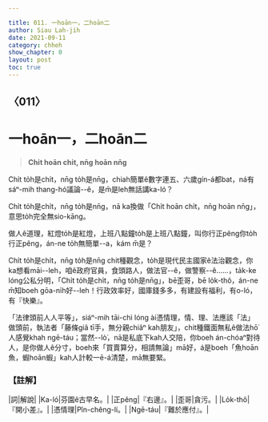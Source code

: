 ```yaml
---

title: 011. 一hoān一，二hoān二
author: Siau Lah-jih
date: 2021-09-11
category: chheh
show_chapter: 0
layout: post
toc: true
---
```

  
## 〈011〉
# 一hoān一，二hoān二
>**Chi̍t hoān chi̍t, nn̄g hoān nn̄g**
 
Chi̍t to̍h是chi̍t，nn̄g to̍h是nn̄g，chiah簡單ê數字連五、六歲gín-á都bat，ná有sáⁿ-mih thang-hó議論--ê，是m̄是leh無話講ka-ló？

Chi̍t to̍h是chi̍t，nn̄g to̍h是nn̄g，nā ka換做「Chi̍t hoān chi̍t，nn̄g hoān nn̄g」，意思to̍h完全無sio-kāng。

做人ê道理，紅燈to̍h是紅燈，上班八點鐘to̍h是上班八點鐘，叫你行正pêng你to̍h行正pêng，án-ne to̍h無簡單--a，kám m̄是？

Chi̍t to̍h是chi̍t，nn̄g to̍h是nn̄g chit種觀念，to̍h是現代民主國家ê法治觀念，你ka想看māi--leh，咱ê政府官員，食頭路人，做法官--ê，做警察--ê……，ta̍k-ke lóng公私分明，「Chi̍t to̍h是chi̍t，nn̄g to̍h是nn̄g」，bē歪哥，bē lo̍k-thô，án-ne m̄知boeh gōa-ni̍h好--leh！行政效率好，國庫錢多多，有建設有福利，有o-ló，有『快樂』。

「法律頭前人人平等」，siáⁿ-mih tāi-chì lóng ài憑情理，情、理、法應該「法」做頭前，執法者「藤條giâ tī手，無分親chiâⁿ kah朋友」，chit種鐵面無私ê做法hō͘人感覺khah ngē-táu；當然--lò͘，nā是私底下kah人交陪，你boeh án-chóaⁿ對待人，是你做人ê分寸，boeh來「買賣算分，相請無論」mā好，á是boeh「魚hoān魚，蝦hoān蝦」kah人計較一ē-á清楚，mā無要緊。




### 【註解】

|詞|解說|
|Ka-ló|芬園ê古早名。|
|正pêng|『右邊』。|
|歪哥|貪污。|
|Lo̍k-thô|『開小差』。|
|憑情理|Pîn-chêng-lí。|
|Ngē-táu|『難於應付』。|
